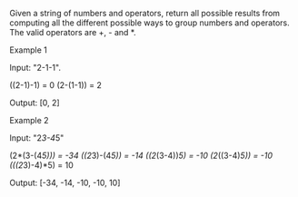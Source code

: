 Given a string of numbers and operators, return all possible results from computing all the different possible ways to group numbers and operators. The valid operators are +, - and *.


Example 1

Input: "2-1-1".

((2-1)-1) = 0
(2-(1-1)) = 2

Output: [0, 2]


Example 2

Input: "2*3-4*5"

(2*(3-(4*5))) = -34
((2*3)-(4*5)) = -14
((2*(3-4))*5) = -10
(2*((3-4)*5)) = -10
(((2*3)-4)*5) = 10

Output: [-34, -14, -10, -10, 10]
